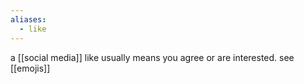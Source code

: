 ```yaml
---
aliases:
  - like
---
```

a [[social media]] like usually means you agree or are interested.
see [[emojis]]
